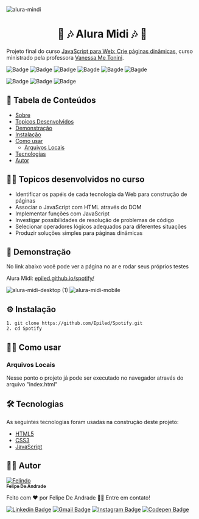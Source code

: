 ![alura-mindi](https://github.com/Epiled/Alura-Midi----JavaScript-para-Web-Crie-p-ginas-din-micas/assets/55258483/002a694e-d6c9-4c5a-8e36-3e8a18090c30)

<h1 align="center" id="sobre">🔴 🎶 Alura Midi 🎶 🔴</h1>

<p>
  Projeto final do curso <a target="_blank" href="https://cursos.alura.com.br/course/javascript-web-paginas-dinamicas">JavaScript para Web: Crie páginas dinâmicas</a>, curso ministrado pela professora 
  <a target="_blank" href="https://www.linkedin.com/in/vanessametonini/">Vanessa Me Tonini</a>.
</p>

![Badge](https://img.shields.io/github/last-commit/Epiled/Spotify?style=for-the-badge)
![Badge](https://img.shields.io/github/languages/code-size/Epiled/Spotify?style=for-the-badge)
![Badge](https://img.shields.io/github/languages/count/Epiled/Spotify?style=for-the-badge)
![Bagde](https://img.shields.io/badge/repo%20status-Beta-cyan?style=for-the-badge)
![Bagde](https://img.shields.io/github/v/release/epiled/Spotify?style=for-the-badge)
![Bagde](https://img.shields.io/github/license/Epiled/Spotify?style=for-the-badge)

![Badge](https://img.shields.io/badge/-HTML5-E34F26?style=for-the-badge&logo=html5&logoColor=white)
![Badge](https://img.shields.io/badge/-CSS3-1572B6?style=for-the-badge&logo=css3&logoColor=white)
![Badge](https://img.shields.io/badge/-JS-F7DF1E?style=for-the-badge&logo=javascript&logoColor=black)

<h2> 📑 Tabela de Conteúdos </h2>

<!--ts-->
   * [Sobre](#sobre)
   * [Topicos Desenvolvidos](#topicos-curso)
   * [Demonstração](#demonstracao)
   * [Instalação](#instalacao)
   * [Como usar](#como-usar)
      * [Arquivos Locais](#arquivos_locais)
   * [Tecnologias](#tecnologias)
   * [Autor](#autor)
<!--te-->

<h2 id="topicos-curso"> 👩‍🏫 Topicos desenvolvidos no curso </h2>

<!--ts-->
  * Identificar os papéis de cada tecnologia da Web para construção de páginas
  * Associar o JavaScript com HTML através do DOM
  * Implementar funções com JavaScript
  * Investigar possibilidades de resolução de problemas de código
  * Selecionar operadores lógicos adequados para diferentes situações
  * Produzir soluções simples para páginas dinâmicas
<!--te-->

<h2 id="demonstracao"> 👀 Demonstração </h2>

<p>No link abaixo você pode ver a página no ar e rodar seus próprios testes</p>
<p>Alura Midi: <a href="epiled.github.io/spotify/">epiled.github.io/spotify/</a></p>

![alura-midi-desktop (1)](https://github.com/Epiled/Alura-Midi----JavaScript-para-Web-Crie-p-ginas-din-micas/assets/55258483/6232d3c2-248a-49c3-b611-c6a29693054d)
![alura-midi-mobile](https://github.com/Epiled/Alura-Midi----JavaScript-para-Web-Crie-p-ginas-din-micas/assets/55258483/7e7b8476-5e95-43e2-81b2-f4d5fc5867fa)

<h2 id="instalacao"> ⚙ Instalação </h2>

```
1. git clone https://github.com/Epiled/Spotify.git
2. cd Spotify
```

<h2 id="como-usar"> 👩‍🏫 Como usar </h2>

<h3 id="arquivos_locais">Arquivos Locais</h3>
<p>Nesse ponto o projeto já pode ser executado no navegador através do arquivo "index.html"</p>

<h2 id="tecnologias"> 🛠 Tecnologias </h2>

As seguintes tecnologias foram usadas na construção deste projeto:

<ul>
  <li><a href="https://www.w3schools.com/html/default.asp" target="_blank">HTML5</a></li>
  <li><a href="https://www.w3schools.com/css/default.asp" target="_blank">CSS3</a></li>
  <li><a href="https://www.w3schools.com/js/default.asp" target="_blank">JavaScript</a></li>
</ul>

<h2 id="autor"> 👨‍💻 Autor </h2>

<a href="https://github.com/Epiled">

![Felindo](https://user-images.githubusercontent.com/55258483/178338085-2cea8bf2-6d0c-409a-9d0e-23359b7d303e.png)
 <br />
 <sub><b>Felipe De Andrade</b></sub></a>

Feito com ❤️ por Felipe De Andrade 👋🏽 Entre em contato!

[![Linkedin Badge](https://img.shields.io/badge/-Felipe-blue?style=flat-square&logo=Linkedin&logoColor=white&link=https://www.linkedin.com/in/fademendonca/)](https://www.linkedin.com/in/fademendonca/)
[![Gmail Badge](https://img.shields.io/badge/-felipe.deam98@gmail.com-c14438?style=flat-square&logo=Gmail&logoColor=white&link=mailto:felipe.deam98@gmail.com)](mailto:felipe.deam98@gmail.com)
[![Instagram Badge](https://img.shields.io/badge/-Instagram-e4405f?style=flat-square&logo=Instagram&logoColor=white&link=https://www.instagram.com/felipe.deam/)](https://www.instagram.com/felipe.deam/)
[![Codepen Badge](https://img.shields.io/badge/-Codepen-000000?style=flat-square&logo=Codepen&logoColor=white&link=https://codepen.io/epiled)](https://codepen.io/epiled)
